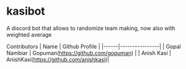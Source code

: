 # kasibot

A discord bot that allows to randomize team making, now also with weighted average

Contributors
| Name | Github Profile |
|------|----------------|
|  Gopal Nambiar  |  Gopuman(https://github.com/gopuman) |
|  Anish Kasi     |  AnishKasi(https://github.com/anishkasi)|
